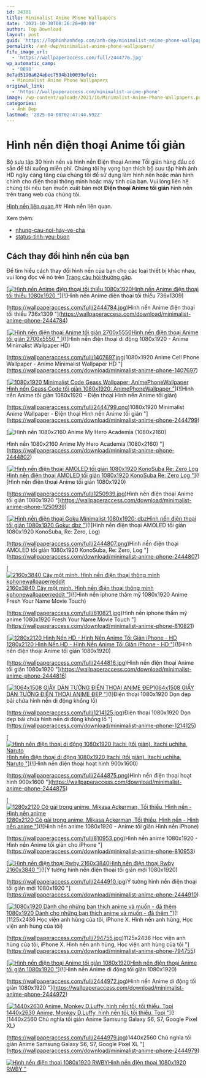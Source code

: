 ```yaml
---
id: 24381
title: Minimalist Anime Phone Wallpapers
date: '2021-10-30T08:26:28+00:00'
author: Top Download
layout: post
guid: 'https://Tophinhanhdep.com/anh-dep/minimalist-anime-phone-wallpapers/'
permalink: /anh-dep/minimalist-anime-phone-wallpapers/
fifu_image_url:
  - 'https://wallpaperaccess.com/full/2444776.jpg'
wp_automatic_camp:
  - '8098'
8e7ad5190a624abec7594b1b0039efe1:
  - Minimalist Anime Phone Wallpapers
original_link:
  - 'https://wallpaperaccess.com/minimalist-anime-phone'
image: /wp-content/uploads/2021/10/Minimalist-Anime-Phone-Wallpapers.png
categories:
  - Ảnh Đẹp
lastmod: '2025-04-08T02:47:44.592Z'
---
```

# Hình nền điện thoại Anime tối giản

Bộ sưu tập 30 hình nền và hình nền Điện thoại Anime Tối giản hàng đầu có sẵn để tải xuống miễn phí. Chúng tôi hy vọng bạn thích bộ sưu tập hình ảnh HD ngày càng tăng của chúng tôi để sử dụng làm hình nền hoặc màn hình chính cho điện thoại thông minh hoặc máy tính của bạn. Vui lòng liên hệ chúng tôi nếu bạn muốn xuất bản một **Điện thoại Anime tối giản** hình nền trên trang web của chúng tôi.

[Hình nền liên quan ](#related) ## Hình nền liên quan.

   
 Xem thêm:

   
- [nhung-cau-noi-hay-ve-cha](https://tophinhanhdep.com/nhung-cau-noi-hay/nhung-cau-noi-hay-ve-cha/)
- [status-tinh-yeu-buon](https://tophinhanhdep.com/anh-tinh-yeu/status-tinh-yeu-buon/)

## Cách thay đổi hình nền của bạn

Để tìm hiểu cách thay đổi hình nền của bạn cho các loại thiết bị khác nhau, vui lòng đọc về nó trên [Trang câu hỏi thường gặp](https://tophinhanhdep.com/faq/).

  
[[![Hình nền Anime điện thoại tối thiểu 1080x1920](https://wallpaperaccess.com/full/2444776.jpg)Hình nền Anime điện thoại tối thiểu 1080x1920 "](https://wallpaperaccess.com/download/minimalist-anime-phone-2444776)](![Hình nền Anime điện thoại tối thiểu 736x1309)

(https://wallpaperaccess.com/full/2444784.jpg)Hình nền Anime điện thoại tối thiểu 736x1309 "](https://wallpaperaccess.com/download/minimalist-anime-phone-2444784)

[[![Hình nền điện thoại Anime tối giản 2700x5550](https://wallpaperaccess.com/full/2444785.jpg)Hình nền điện thoại Anime tối giản 2700x5550 " ](https://wallpaperaccess.com/download/minimalist-anime-phone-2444785)](![Hình nền điện thoại di động 1080x1920 - Anime Minimalist Wallpaper HD)

(https://wallpaperaccess.com/full/1407697.jpg)1080x1920 Anime Cell Phone Wallpaper - Anime Minimalist Wallpaper HD "](https://wallpaperaccess.com/download/minimalist-anime-phone-1407697)

[[![1080x1920 Minimalist Code Geass Wallpaper: AnimePhoneWallpaper](https://wallpaperaccess.com/full/2444792.png)Hình nền Geass Code tối giản 1080x1920: AnimePhoneWallpaper "](https://wallpaperaccess.com/download/minimalist-anime-phone-2444792)](![Hình nền Anime tối giản 1080x1920 - Điện thoại Hình nền Anime tối giản)

(https://wallpaperaccess.com/full/2444799.png)1080x1920 Minimalist Anime Wallpaper - Điện thoại Hình nền Anime tối giản "](https://wallpaperaccess.com/download/minimalist-anime-phone-2444799)

[![Hình nền 1080x2160 Anime My Hero Academia (1080x2160)](https://wallpaperaccess.com/full/2444802.png)

Hình nền 1080x2160 Anime My Hero Academia (1080x2160) "](https://wallpaperaccess.com/download/minimalist-anime-phone-2444802)

[[![Hình nền điện thoại AMOLED tối giản 1080x1920 KonoSuba Re: Zero Log](https://wallpaperaccess.com/full/2444803.png)Hình nền điện thoại AMOLED tối giản 1080x1920 KonoSuba Re: Zero Log "](https://wallpaperaccess.com/download/minimalist-anime-phone-2444803)](![Hình nền điện thoại Anime tối giản 1080x1920)

(https://wallpaperaccess.com/full/1250939.jpg)Hình nền điện thoại Anime tối giản 1080x1920 "](https://wallpaperaccess.com/download/minimalist-anime-phone-1250939)

[[![Hình nền điện thoại Goku Minimalist 1080x1920: dbz](https://wallpaperaccess.com/full/797207.png)Hình nền điện thoại tối giản 1080x1920 Goku: dbz "](https://wallpaperaccess.com/download/minimalist-anime-phone-797207)](![Hình nền điện thoại AMOLED tối giản 1080x1920 KonoSuba, Re: Zero, Log)

(https://wallpaperaccess.com/full/2444807.png)Hình nền điện thoại AMOLED tối giản 1080x1920 KonoSuba, Re: Zero, Log "](https://wallpaperaccess.com/download/minimalist-anime-phone-2444807)

[[![2160x3840 Cây một mình.  Hình nền điện thoại thông minh kphonewallpaperreddit](https://wallpaperaccess.com/full/2444808.jpg)2160x3840 Cây một mình. Hình nền điện thoại thông minh kphonewallpaperreddit "](https://wallpaperaccess.com/download/minimalist-anime-phone-2444808)](![Hình nền iphone thẩm mỹ 1080x1920 Anime Fresh Your Name Movie Touch)

(https://wallpaperaccess.com/full/810821.jpg)Hình nền iphone thẩm mỹ anime 1080x1920 Fresh Your Name Movie Touch "](https://wallpaperaccess.com/download/minimalist-anime-phone-810821)

[[![1280x2120 Hình Nền HD - Hình Nền Anime Tối Giản iPhone - HD](https://wallpaperaccess.com/full/2444815.jpg)1280x2120 Hình Nền HD - Hình Nền Anime Tối Giản iPhone - HD "](https://wallpaperaccess.com/download/minimalist-anime-phone-2444815)](![Hình nền điện thoại Anime tối giản 1080x1920)

(https://wallpaperaccess.com/full/2444816.jpg)Hình nền điện thoại Anime tối giản 1080x1920 "](https://wallpaperaccess.com/download/minimalist-anime-phone-2444816)

[[![1064x1508 GIẤY DÁN TƯỜNG ĐIỆN THOẠI ANIME ĐẸP](https://wallpaperaccess.com/full/2444826.jpg)1064x1508 GIẤY DÁN TƯỜNG ĐIỆN THOẠI ANIME ĐẸP "](https://wallpaperaccess.com/download/minimalist-anime-phone-2444826)](![Điện thoại 1080x1920 Dọn dẹp bãi chứa hình nền di động khổng lồ)

(https://wallpaperaccess.com/full/1214125.jpg)Điện thoại 1080x1920 Dọn dẹp bãi chứa hình nền di động khổng lồ "](https://wallpaperaccess.com/download/minimalist-anime-phone-1214125)

[[![Hình nền điện thoại di động 1080x1920 Itachi (tối giản).  Itachi uchiha, Naruto](https://wallpaperaccess.com/full/872950.jpg)Hình nền điện thoại di động 1080x1920 Itachi (tối giản). Itachi uchiha, Naruto "](https://wallpaperaccess.com/download/minimalist-anime-phone-872950)](![Hình nền điện thoại hoạt hình 900x1600)

(https://wallpaperaccess.com/full/2444875.png)Hình nền điện thoại hoạt hình 900x1600 "](https://wallpaperaccess.com/download/minimalist-anime-phone-2444875)

[[![1280x2120 Cô gái trong anime, Mikasa Ackerman, Tối thiểu, Hình nền - Hình nền anime](https://wallpaperaccess.com/full/2331731.jpg)1280x2120 Cô gái trong anime, Mikasa Ackerman, Tối thiểu, Hình nền - Hình nền anime "](https://wallpaperaccess.com/download/minimalist-anime-phone-2331731)](![Hình nền anime 1080x1920 - Anime tối giản Hình nền iPhone)

(https://wallpaperaccess.com/full/810953.png)Hình nền anime 1080x1920 - Hình nền Anime tối giản cho iPhone "](https://wallpaperaccess.com/download/minimalist-anime-phone-810953)

[[![Hình nền điện thoại Rwby 2160x3840](https://wallpaperaccess.com/full/1754060.jpg)Hình nền điện thoại Rwby 2160x3840 "](https://wallpaperaccess.com/download/minimalist-anime-phone-1754060)](![Ý tưởng hình nền điện thoại tối giản mới 1080x1920)

(https://wallpaperaccess.com/full/2444910.jpg)Ý tưởng hình nền điện thoại tối giản mới 1080x1920 "](https://wallpaperaccess.com/download/minimalist-anime-phone-2444910)

[[![1080x1920 Dành cho những bạn thích anime và muốn - đã thêm](https://wallpaperaccess.com/full/2444925.png)1080x1920 Dành cho những bạn thích anime và muốn - đã thêm "](https://wallpaperaccess.com/download/minimalist-anime-phone-2444925)](![1125x2436 Học viện anh hùng của tôi, iPhone X. Hình nền anh hùng, Học viện anh hùng của tôi)

(https://wallpaperaccess.com/full/794755.jpg)1125x2436 Học viện anh hùng của tôi, iPhone X. Hình nền anh hùng, Học viện anh hùng của tôi "](https://wallpaperaccess.com/download/minimalist-anime-phone-794755)

[[![Hình nền điện thoại Anime tối giản 1080x1920](https://wallpaperaccess.com/full/2444958.jpg)Hình nền điện thoại Anime tối giản 1080x1920 "](https://wallpaperaccess.com/download/minimalist-anime-phone-2444958)](![Hình nền Anime di động tối giản 1080x1920)

(https://wallpaperaccess.com/full/2444972.jpg)Hình nền Anime di động tối giản 1080x1920 "](https://wallpaperaccess.com/download/minimalist-anime-phone-2444972)

[[![1440x2630 Anime, Monkey D.Luffy, hình nền tối, tối thiểu.  Topi](https://wallpaperaccess.com/full/1916267.jpg)1440x2630 Anime, Monkey D.Luffy, hình nền tối, tối thiểu. Topi "](https://wallpaperaccess.com/download/minimalist-anime-phone-1916267)](![1440x2560 Chủ nghĩa tối giản Anime Samsung Galaxy S6, S7, Google Pixel XL)

(https://wallpaperaccess.com/full/2444979.jpg)1440x2560 Chủ nghĩa tối giản Anime Samsung Galaxy S6, S7, Google Pixel XL "](https://wallpaperaccess.com/download/minimalist-anime-phone-2444979)

[![Hình nền điện thoại 1080x1920 RWBY](https://wallpaperaccess.com/full/2444981.jpg)Hình nền điện thoại 1080x1920 RWBY "](https://wallpaperaccess.com/download/minimalist-anime-phone-2444981)
